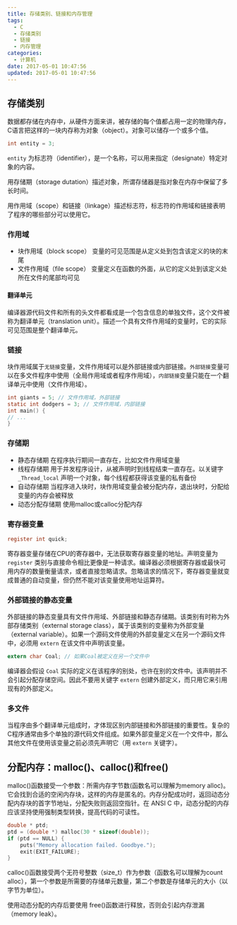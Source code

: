 ```yaml
---
title: 存储类别、链接和内存管理
tags:
  - C
  - 存储类别
  - 链接
  - 内存管理
categories:
  - 计算机
date: 2017-05-01 10:47:56
updated: 2017-05-01 10:47:56
---
```

## 存储类别
数据都存储在内存中，从硬件方面来讲，被存储的每个值都占用一定的物理内存，C语言把这样的一块内存称为对象（object）。对象可以储存一个或多个值。
```C
int entity = 3;
```
`entity` 为标志符（identifier），是一个名称，可以用来指定（designate）特定对象的内容。

用存储期（storage dutation）描述对象，所谓存储器是指对象在内存中保留了多长时间。

用作用域（scope）和链接（linkage）描述标志符，标志符的作用域和链接表明了程序的哪些部分可以使用它。

### 作用域
- 块作用域（block scope） 变量的可见范围是从定义处到包含该定义的块的末尾
- 文件作用域（file scope） 变量定义在函数的外面，从它的定义处到该定义处所在文件的尾部均可见

#### 翻译单元
编译器源代码文件和所有的头文件都看成是一个包含信息的单独文件，这个文件被称为翻译单元（translation unit）。描述一个具有文件作用域的变量时，它的实际可见范围是整个翻译单元。

### 链接
块作用域属于`无链接`变量，文件作用域可以是外部链接或内部链接。`外部链接`变量可以在多文件程序中使用（全局作用域或者程序作用域），`内部链接`变量只能在一个翻译单元中使用（文件作用域）。
```C
int giants = 5; // 文件作用域，外部链接
static int dodgers = 3; // 文件作用域，内部链接
int main() {
// ...
}
```

### 存储期
- 静态存储期 在程序执行期间一直存在，比如文件作用域变量
- 线程存储期 用于并发程序设计，从被声明时到线程结束一直存在。以关键字 `_Thread_local` 声明一个对象，每个线程都获得该变量的私有备份
- 自动存储期 当程序进入块时，块作用域变量会被分配内存，退出块时，分配给变量的内存会被释放
- 动态分配存储期 使用malloc或calloc分配内存

### 寄存器变量
```C
register int quick;
```
寄存器变量存储在CPU的寄存器中，无法获取寄存器变量的地址。声明变量为 `register` 类别与直接命令相比更像是一种请求。编译器必须根据寄存器或最快可用内存的数量衡量请求，或者直接忽略请求。忽略请求的情况下，寄存器变量就变成普通的自动变量，但仍然不能对该变量使用地址运算符。

### 外部链接的静态变量
外部链接的静态变量具有文件作用域、外部链接和静态存储期。该类别有时称为外部存储类别（external storage class），属于该类别的变量称为外部变量（external variable）。如果一个源码文件使用的外部变量定义在另一个源码文件中，必须用 `extern` 在该文件中声明该变量。
```C
extern char Coal; // 如果Coal被定义在另一个文件中
```
编译器会假设 `Coal` 实际的定义在该程序的别处，也许在别的文件中。该声明并不会引起分配存储空间。因此不要用关键字 `extern` 创建外部定义，而只用它来引用现有的外部定义。

### 多文件
当程序由多个翻译单元组成时，才体现区别内部链接和外部链接的重要性。复杂的C程序通常由多个单独的源代码文件组成。如果外部变量定义在一个文件中，那么其他文件在使用该变量之前必须先声明它（用 `extern` 关键字）。

## 分配内存：malloc()、calloc()和free()
malloc()函数接受一个参数：所需内存字节数(函数名可以理解为memory alloc)。它会找到合适的空闲内存块，这样的内存是匿名的。内存分配成功时，返回动态分配内存块的首字节地址，分配失败则返回空指针。在 ANSI C 中，动态分配的内存应该坚持使用强制类型转换，提高代码的可读性。
```C
double * ptd;
ptd = (double *) malloc(30 * sizeof(double));
if (ptd == NULL) {
    puts("Memory allocation failed. Goodbye.");
    exit(EXIT_FAILURE);
}
```

calloc()函数接受两个无符号整数（size_t）作为参数（函数名可以理解为count alloc），第一个参数是所需要的存储单元数量，第二个参数是存储单元的大小（以字节为单位）。

使用动态分配的内存后要使用 free()函数进行释放，否则会引起内存泄漏（memory leak）。
